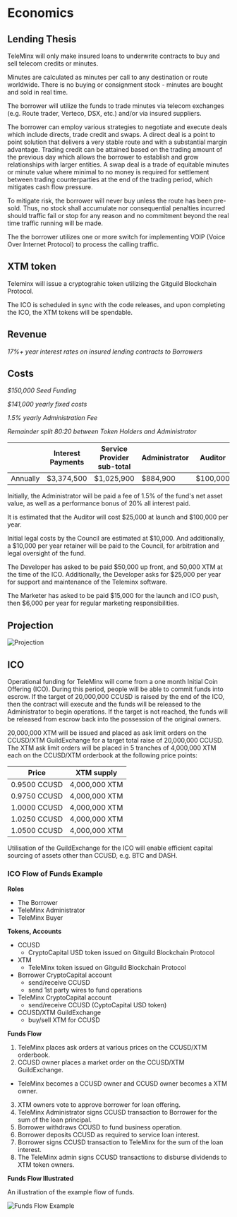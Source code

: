 # Economics

## Lending Thesis 

TeleMinx will only make insured loans to underwrite contracts to buy and sell telecom credits or minutes.

Minutes are calculated as minutes per call to any destination or route worldwide. There is no buying or consignment stock - minutes are bought and sold in real time.

The borrower will utilize the funds to trade minutes via telecom exchanges (e.g. Route trader, Verteco, DSX, etc.) and/or via insured suppliers.

The borrower can employ various strategies to negotiate and execute deals which include directs, trade credit and swaps. A direct deal is a point to point solution that delivers a very stable route and with a substantial margin advantage. Trading credit can be attained based on the trading amount of the previous day which allows the borrower to establish and grow relationships with larger entities. A swap deal is a trade of equitable minutes or minute value where minimal to no money is required for settlement between trading counterparties at the end of the trading period, which mitigates cash flow pressure.

To mitigate risk, the borrower will never buy unless the route has been pre-sold.  Thus, no stock shall accumulate nor consequential penalties incurred should traffic fail or stop for any reason and no commitment beyond the real time traffic running will be made.

The the borrower utilizes one or more switch for implementing VOIP (Voice Over Internet Protocol) to process the calling traffic.

## XTM token

Teleminx will issue a cryptograhic token utilizing the Gitguild Blockchain Protocol.

The ICO is scheduled in sync with the code releases, and upon completing the ICO, the XTM tokens will be spendable.

## Revenue

*17%+ year interest rates on insured lending contracts to Borrowers*

## Costs

*$150,000 Seed Funding*

*$141,000 yearly fixed costs*

*1.5% yearly Administration Fee*

*Remainder split 80:20 between Token Holders and Administrator*

|          | Interest Payments | Service Provider sub-total | Administrator | Auditor  | Council | Developer | Marketer | Token Holder |
|----------|-------------------|------------------------|---------------|----------|---------|-----------|----------|--------------|
| Annually | $3,374,500        | $1,025,900             | $884,900      | $100,000 | $10,000 | $25,000   | $6,000   | $2,348,600   |

Initially, the Administrator will be paid a fee of 1.5% of the fund's net asset value, as well as a performance bonus of 20% all interest paid.

It is estimated that the Auditor will cost $25,000 at launch and $100,000 per year.

Initial legal costs by the Council are estimated at $10,000. And additionally, a $10,000 per year retainer will be paid to the Council, for arbitration and legal oversight of the fund.

The Developer has asked to be paid $50,000 up front, and 50,000 XTM at the time of the ICO. Additionally, the Developer asks for $25,000 per year for support and maintenance of the Teleminx software.

The Marketer has asked to be paid $15,000 for the launch and ICO push, then $6,000 per year for regular marketing responsibilities.


## Projection

![Projection](http://i.imgur.com/yICUqQ8.jpg)

## ICO

Operational funding for TeleMinx will come from a one month Initial Coin Offering (ICO). During this period, people will be able to commit funds into escrow. If the target of 20,000,000 CCUSD is raised by the end of the ICO, then the contract will execute and the funds will be released to the Administrator to begin operations. If the target is not reached, the funds will be released from escrow back into the possession of the original owners.

20,000,000 XTM will be issued and placed as ask limit orders on the CCUSD/XTM GuildExchange for a target total raise of 20,000,000 CCUSD. The XTM ask limit orders will be placed in 5 tranches of 4,000,000 XTM each on the CCUSD/XTM orderbook at the following price points:

| Price        | XTM supply    |
|--------------|---------------|
| 0.9500 CCUSD | 4,000,000 XTM |
| 0.9750 CCUSD | 4,000,000 XTM |
| 1.0000 CCUSD | 4,000,000 XTM |
| 1.0250 CCUSD | 4,000,000 XTM |
| 1.0500 CCUSD | 4,000,000 XTM |

Utilisation of the GuildExchange for the ICO will enable efficient capital sourcing of assets other than CCUSD, e.g. BTC and DASH.

### ICO Flow of Funds Example

**Roles**
+ The Borrower
+ TeleMinx Administrator
+ TeleMinx Buyer

**Tokens, Accounts**
+ CCUSD
  * CryptoCapital USD token issued on Gitguild Blockchain Protocol
+ XTM 
  * TeleMinx token issued on Gitguild Blockchain Protocol
+ Borrower CryptoCapital account
  * send/receive CCUSD
  * send 1st party wires to fund operations
+ TeleMinx CryptoCapital account
  * send/receive CCUSD (CyptoCapital USD token)
+ CCUSD/XTM GuildExchange
  * buy/sell XTM for CCUSD

**Funds Flow**

1. TeleMinx places ask orders at various prices on the CCUSD/XTM orderbook.
2. CCUSD owner places a market order on the CCUSD/XTM GuildExchange.
  * TeleMinx becomes a CCUSD owner and CCUSD owner becomes a XTM owner.
3. XTM owners vote to approve borrower for loan offering.
4. TeleMinx Administrator signs CCUSD transaction to Borrower for the sum of the loan principal.
5. Borrower withdraws CCUSD to fund business operation.
6. Borrower deposits CCUSD as required to service loan interest.
7. Borrower signs CCUSD transaction to TeleMinx for the sum of the loan interest.
8. The TeleMinx admin signs CCUSD transactions to disburse dividends to XTM token owners.

**Funds Flow Illustrated**

An illustration of the example flow of funds.

![Funds Flow Example](http://i.imgur.com/rEPvKWJ.png)


